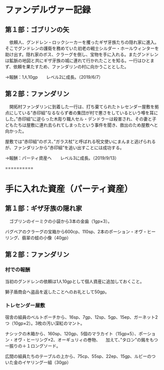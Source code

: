 # ファンデルヴァー記録
## 第１部：ゴブリンの矢
　依頼人、グンドレン・ロックシーカーを攫ったギザ牙族たちの隠れ家に進入。そこでグンドレンの護衛を務めていた初老の戦士シルダー・ホールウィンターを助け出す。隠れ家のボス、クラーグを倒し、宝物を手に入れる。またグンドレンは鉱脈の地図と共にギザ牙族の城に連れて行かれたことを知る。一行はひとまず、依頼を果たすため、ファンダリンの村に向かうこととした。
 
 →報酬：1人10gp　　レベル2に成長。（2019/6/7）

## 第２部：ファンダリン
　開拓村ファンダリンに到着した一行は、打ち棄てられたトレセンダー屋敷を拠点にしている”赤印組”なるならず者の集団が村で悪さをしているという噂を耳にした。”赤印組”に逆らった木彫り職人セル・デンドラーは殺害され、その妻と子どもたちは屋敷に連れ去られてしまったという事件を聞き、救出のため屋敷へと向かった。
 
 屋敷では”赤印組”のボス、”ガラス杖”と呼ばれる呪文使いにまんまと逃げられるが、ファンダリンから”赤印組”を追い出すことには成功する。

  →報酬：パーティ資産へ　　レベル3に成長。（2019/9/13）

==========
# 手に入れた資産（パーティ資産）
## 第１部：ギザ牙族の隠れ家
　ゴブリンのイーミクの小袋から3本の金歯（1gp×3）。
 
  バグベアのクラーグの宝箱から600cp、110sp、2本のポーション・オヴ・ヒーリング、翡翠の蛙の小像（40gp）
## 第２部：ファンダリン
### 村での報酬
  当初のグンドレンの依頼は1人10gpとして個人資産に追加しておくこと。
  
  獅子盾商会へ盗品を返したことへのお礼として50gp。
### トレセンダー屋敷
  宿舎の組員のベルトポーチから、16sp、7gp、12sp、5gp、15ep、ガーネット2つ（10gp×2）。3枚の汚い深紅のマント。
  
  ナシックの木箱から、160sp、120gp、5個のマラカイト（15gp×5）、ポーション・オヴ・ヒーリング×2、オーギュリィの巻物、
  　加えて、”タロン”の銘をもつ一振りの＋１ロングソード。

  広間の組員たちのテーブルの上から、75cp、55sp、22ep、15gp、ルビーのついた金のイヤリング一組（30gp）
  


